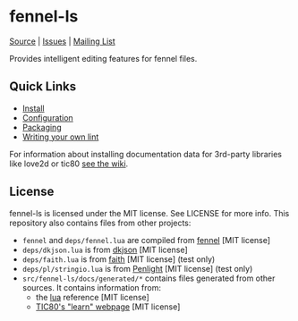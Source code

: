 # fennel-ls
[Source](https://git.sr.ht/~xerool/fennel-ls) | [Issues](https://todo.sr.ht/~xerool/fennel-ls) | [Mailing List](https://lists.sr.ht/~xerool/fennel-ls)

Provides intelligent editing features for fennel files.

## Quick Links
* [Install](docs/manual.md#installation)
* [Configuration](docs/manual.md#configuration)
* [Packaging](docs/packaging.md)
* [Writing your own lint](docs/linting.md)

For information about installing documentation data for 3rd-party libraries
like love2d or tic80 [see the wiki](https://wiki.fennel-lang.org/LanguageServer).

## License
fennel-ls is licensed under the MIT license. See LICENSE for more info.
This repository also contains files from other projects:

* `fennel` and `deps/fennel.lua` are compiled from [fennel](https://git.sr.ht/~technomancy/fennel) [MIT license]
* `deps/dkjson.lua` is from [dkjson](http://dkolf.de/dkjson-lua/) [MIT license]
* `deps/faith.lua` is from [faith](https://git.sr.ht/~technomancy/faith) [MIT license] (test only)
* `deps/pl/stringio.lua` is from [Penlight](https://github.com/lunarmodules/Penlight) [MIT license] (test only)
* `src/fennel-ls/docs/generated/*` contains files generated from other sources. It contains information from:
  * the [lua](https://lua.org) reference [MIT license]
  * [TIC80's "learn" webpage](https://tic80.com/learn) [MIT license]
